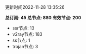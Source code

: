 更新时间2022-11-28 13:35:26

**总订阅: 45**
**总节点: 880**
**有效节点: 200**
- ssr节点: 13
- v2ray节点: 183
- ss节点: 1
- trojan节点: 3

